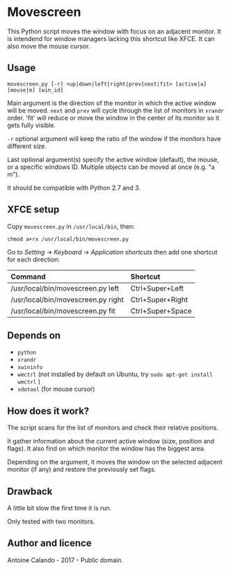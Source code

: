 # Movescreen
This Python script moves the window with focus on an adjacent monitor. It is intendend for window managers lacking this shortcut like XFCE. It can also move the mouse cursor.

## Usage

`movescreen.py [-r] <up|down|left|right|prev|next|fit> [active|a] [mouse|m] [win_id]`

Main argument is the direction of the monitor in which the active window will be moved. `next` and `prev` will cycle through the list of monitors in `xrandr` order. 'fit' will reduce or move the window in the center of its monitor so it gets fully visible.

`-r` optional argument will keep the ratio of the window if the monitors have different size.

Last optional argument(s) specify the active window (default), the mouse, or a specific windows ID. Multiple objects can be moved at once (e.g. "a m").

It should be compatible with Python 2.7 and 3.

## XFCE setup
Copy `movescreen.py` in `/usr/local/bin`, then:

`chmod a+rx /usr/local/bin/movescreen.py`

Go to *Setting* -> *Keyboard* -> *Application shortcuts* then add one shortcut for each direction:

| Command | Shortcut |
| :------ | :------- |
| /usr/local/bin/movescreen.py left  | Ctrl+Super+Left  |
| /usr/local/bin/movescreen.py right | Ctrl+Super+Right |
| /usr/local/bin/movescreen.py fit   | Ctrl+Super+Space |


## Depends on
 - `python`
 - `xrandr`
 - `xwininfo`
 - `wmctrl` (not installed by default on Ubuntu, try `sudo apt-get install wmctrl` )
 - `xdotool` (for mouse cursor)

## How does it work?
The script scans for the list of monitors and check their relative positions.

It gather information about the current active window (size, position and flags). It also find on which monitor the window has the biggest area.

Depending on the argument, it moves the window on the selected adjacent monitor (if any) and restore the previously set flags.


## Drawback
A little bit slow the first time it is run.

Only tested with two monitors.


## Author and licence

Antoine Calando - 2017 - Public domain.

